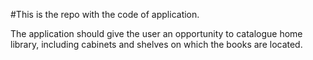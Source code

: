 #This is the repo with the code of application.

The application should give the user an opportunity to catalogue home library, including  cabinets and shelves on which the books are located. 
